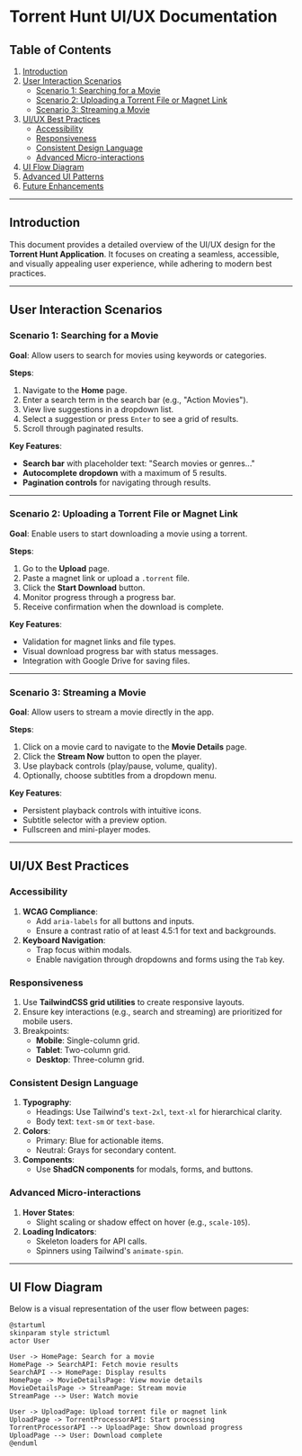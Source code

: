 # Torrent Hunt UI/UX Documentation

## Table of Contents
1. [Introduction](#introduction)
2. [User Interaction Scenarios](#user-interaction-scenarios)
   - [Scenario 1: Searching for a Movie](#scenario-1-searching-for-a-movie)
   - [Scenario 2: Uploading a Torrent File or Magnet Link](#scenario-2-uploading-a-torrent-file-or-magnet-link)
   - [Scenario 3: Streaming a Movie](#scenario-3-streaming-a-movie)
3. [UI/UX Best Practices](#uiux-best-practices)
   - [Accessibility](#accessibility)
   - [Responsiveness](#responsiveness)
   - [Consistent Design Language](#consistent-design-language)
   - [Advanced Micro-interactions](#advanced-micro-interactions)
4. [UI Flow Diagram](#ui-flow-diagram)
5. [Advanced UI Patterns](#advanced-ui-patterns)
6. [Future Enhancements](#future-enhancements)

---

## Introduction

This document provides a detailed overview of the UI/UX design for the **Torrent Hunt Application**. It focuses on creating a seamless, accessible, and visually appealing user experience, while adhering to modern best practices.

---

## User Interaction Scenarios

### Scenario 1: Searching for a Movie

**Goal**: Allow users to search for movies using keywords or categories.

**Steps**:
1. Navigate to the **Home** page.
2. Enter a search term in the search bar (e.g., "Action Movies").
3. View live suggestions in a dropdown list.
4. Select a suggestion or press `Enter` to see a grid of results.
5. Scroll through paginated results.

**Key Features**:
- **Search bar** with placeholder text: "Search movies or genres..."
- **Autocomplete dropdown** with a maximum of 5 results.
- **Pagination controls** for navigating through results.

---

### Scenario 2: Uploading a Torrent File or Magnet Link

**Goal**: Enable users to start downloading a movie using a torrent.

**Steps**:
1. Go to the **Upload** page.
2. Paste a magnet link or upload a `.torrent` file.
3. Click the **Start Download** button.
4. Monitor progress through a progress bar.
5. Receive confirmation when the download is complete.

**Key Features**:
- Validation for magnet links and file types.
- Visual download progress bar with status messages.
- Integration with Google Drive for saving files.

---

### Scenario 3: Streaming a Movie

**Goal**: Allow users to stream a movie directly in the app.

**Steps**:
1. Click on a movie card to navigate to the **Movie Details** page.
2. Click the **Stream Now** button to open the player.
3. Use playback controls (play/pause, volume, quality).
4. Optionally, choose subtitles from a dropdown menu.

**Key Features**:
- Persistent playback controls with intuitive icons.
- Subtitle selector with a preview option.
- Fullscreen and mini-player modes.

---

## UI/UX Best Practices

### Accessibility

1. **WCAG Compliance**:
   - Add `aria-labels` for all buttons and inputs.
   - Ensure a contrast ratio of at least 4.5:1 for text and backgrounds.
2. **Keyboard Navigation**:
   - Trap focus within modals.
   - Enable navigation through dropdowns and forms using the `Tab` key.

### Responsiveness

1. Use **TailwindCSS grid utilities** to create responsive layouts.
2. Ensure key interactions (e.g., search and streaming) are prioritized for mobile users.
3. Breakpoints:
   - **Mobile**: Single-column grid.
   - **Tablet**: Two-column grid.
   - **Desktop**: Three-column grid.

### Consistent Design Language

1. **Typography**:
   - Headings: Use Tailwind's `text-2xl`, `text-xl` for hierarchical clarity.
   - Body text: `text-sm` or `text-base`.
2. **Colors**:
   - Primary: Blue for actionable items.
   - Neutral: Grays for secondary content.
3. **Components**:
   - Use **ShadCN components** for modals, forms, and buttons.

### Advanced Micro-interactions

1. **Hover States**:
   - Slight scaling or shadow effect on hover (e.g., `scale-105`).
2. **Loading Indicators**:
   - Skeleton loaders for API calls.
   - Spinners using Tailwind's `animate-spin`.

---

## UI Flow Diagram

Below is a visual representation of the user flow between pages:

```plantuml
@startuml
skinparam style strictuml
actor User

User -> HomePage: Search for a movie
HomePage -> SearchAPI: Fetch movie results
SearchAPI --> HomePage: Display results
HomePage -> MovieDetailsPage: View movie details
MovieDetailsPage -> StreamPage: Stream movie
StreamPage --> User: Watch movie

User -> UploadPage: Upload torrent file or magnet link
UploadPage -> TorrentProcessorAPI: Start processing
TorrentProcessorAPI --> UploadPage: Show download progress
UploadPage --> User: Download complete
@enduml
